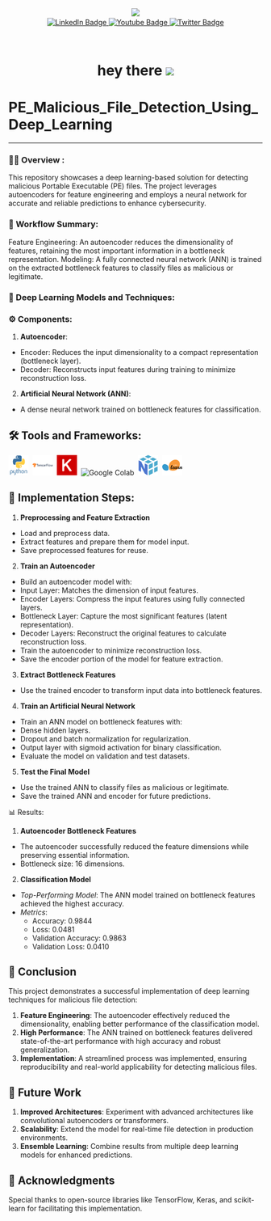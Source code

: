 <div id="header" align="center"> <img src="https://media.giphy.com/media/M9gbBd9nbDrOTu1Mqx/giphy.gif" width="100"/> </div> <div id="badges" align="center"> <a href="your-linkedin-URL"> <img src="https://img.shields.io/badge/LinkedIn-blue?style=for-the-badge&logo=linkedin&logoColor=white" alt="LinkedIn Badge"/> </a> <a href="your-youtube-URL"> <img src="https://img.shields.io/badge/YouTube-red?style=for-the-badge&logo=youtube&logoColor=white" alt="Youtube Badge"/> </a> <a href="your-twitter-URL"> <img src="https://img.shields.io/badge/Twitter-blue?style=for-the-badge&logo=twitter&logoColor=white" alt="Twitter Badge"/> </a> </div> <p align="center"> <img src="https://komarev.com/ghpvc/?username=SuyashUtekar&style=flat-square&color=blue" alt=""/> </p> <h1 align="center"> hey there <img src="https://media.giphy.com/media/hvRJCLFzcasrR4ia7z/giphy.gif" width="30px"/> </h1>

# PE_Malicious_File_Detection_Using_Deep_Learning
---
### :man_technologist: Overview :
This repository showcases a deep learning-based solution for detecting malicious Portable Executable (PE) files. The project leverages autoencoders for feature engineering and employs a neural network for accurate and reliable predictions to enhance cybersecurity.

### :telescope: Workflow Summary:

Feature Engineering: An autoencoder reduces the dimensionality of features, retaining the most important information in a bottleneck representation.
Modeling: A fully connected neural network (ANN) is trained on the extracted bottleneck features to classify files as malicious or legitimate.

### :seedling: Deep Learning Models and Techniques:

### :gear: Components:

1) **Autoencoder**:
- Encoder: Reduces the input dimensionality to a compact representation (bottleneck layer).
- Decoder: Reconstructs input features during training to minimize reconstruction loss.

2) **Artificial Neural Network (ANN)**:
- A dense neural network trained on bottleneck features for classification.


## :hammer_and_wrench: Tools and Frameworks:
<div> <img src="https://github.com/devicons/devicon/blob/master/icons/python/python-original-wordmark.svg" title="Python" alt="Python" width="40" height="40"/>&nbsp; <img src="https://github.com/devicons/devicon/blob/master/icons/tensorflow/tensorflow-original-wordmark.svg" title="TensorFlow" alt="TensorFlow" width="40" height="40"/>&nbsp; <img src="https://github.com/devicons/devicon/blob/master/icons/keras/keras-original.svg" title="Keras" alt="Keras" width="40" height="40"/>&nbsp; <img src="https://upload.wikimedia.org/wikipedia/commons/d/d0/Google_Colaboratory_SVG_Logo.svg" title="Google Colab" alt="Google Colab" width="40" height="40"/>&nbsp; <img src="https://github.com/devicons/devicon/blob/master/icons/numpy/numpy-original.svg" title="NumPy" alt="NumPy" width="40" height="40"/>&nbsp; <img src="https://github.com/devicons/devicon/blob/master/icons/scikitlearn/scikitlearn-original.svg" title="Scikit-learn" alt="Scikit-learn" width="40" height="40"/>&nbsp; </div>

## 🚀 Implementation Steps:
1. **Preprocessing and Feature Extraction**
- Load and preprocess data.
- Extract features and prepare them for model input.
- Save preprocessed features for reuse.

2. **Train an Autoencoder**
- Build an autoencoder model with:
- Input Layer: Matches the dimension of input features.
- Encoder Layers: Compress the input features using fully connected layers.
- Bottleneck Layer: Capture the most significant features (latent representation).
- Decoder Layers: Reconstruct the original features to calculate reconstruction loss.
- Train the autoencoder to minimize reconstruction loss.
- Save the encoder portion of the model for feature extraction.
  
3. **Extract Bottleneck Features**
- Use the trained encoder to transform input data into bottleneck features.
  
4. **Train an Artificial Neural Network**
- Train an ANN model on bottleneck features with:
- Dense hidden layers.
- Dropout and batch normalization for regularization.
- Output layer with sigmoid activation for binary classification.
- Evaluate the model on validation and test datasets.

5. **Test the Final Model**
- Use the trained ANN to classify files as malicious or legitimate.
- Save the trained ANN and encoder for future predictions.

📊 Results:
1) **Autoencoder Bottleneck Features**
- The autoencoder successfully reduced the feature dimensions while preserving essential information.
- Bottleneck size: 16 dimensions.
  
2) **Classification Model**
- *Top-Performing Model*: The ANN model trained on bottleneck features achieved the highest accuracy.
- *Metrics*:
  - Accuracy: 0.9844
  - Loss: 0.0481
  - Validation Accuracy: 0.9863
  - Validation Loss: 0.0410

## 📝 Conclusion
This project demonstrates a successful implementation of deep learning techniques for malicious file detection:

1. **Feature Engineering**:
The autoencoder effectively reduced the dimensionality, enabling better performance of the classification model.
2. **High Performance**:
The ANN trained on bottleneck features delivered state-of-the-art performance with high accuracy and robust generalization.
3. **Implementation**:
A streamlined process was implemented, ensuring reproducibility and real-world applicability for detecting malicious files.

## 🚀 Future Work
1. **Improved Architectures**:
Experiment with advanced architectures like convolutional autoencoders or transformers.
2. **Scalability**:
Extend the model for real-time file detection in production environments.
3. **Ensemble Learning**:
Combine results from multiple deep learning models for enhanced predictions.

## 🙏 Acknowledgments
Special thanks to open-source libraries like TensorFlow, Keras, and scikit-learn for facilitating this implementation.

